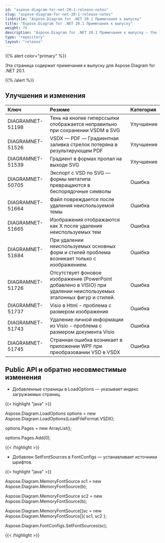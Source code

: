 ```yaml
---
id: "aspose-diagram-for-net-20-1-release-notes"
slug: "aspose-diagram-for-net-20-1-release-notes"
linktitle: "Aspose.Diagram for .NET 20.1 Примечания к выпуску"
title: "Aspose.Diagram for .NET 20.1 Примечания к выпуску"
weight: 70
description: "Aspose.Diagram for .NET 20.1 Примечания к выпуску – the latest updates and fixes."
type: "repository"
layout: "release"
---
```

{{% alert color="primary" %}} 

Эта страница содержит примечания к выпуску для Aspose.Diagram for .NET 20.1.

{{% /alert %}} 
## **Улучшения и изменения**

|**Ключ**|**Резюме**|**Категория**|
|:- |:- |:- |
|DIAGRAMNET-51198|Тень на кнопке гиперссылки отображается неправильно при сохранении VSDM в SVG|Улучшение|
|DIAGRAMNET-51526|VSDX — PDF — Градиентная заливка стрелок потеряна в результирующем PDF|Улучшение|
|DIAGRAMNET-51539|Градиент в формах пропал на выходе SVG|Улучшение|
|DIAGRAMNET-50705|Экспорт с VSD по SVG — формы метатипа превращаются в беспорядочные символы|Ошибка|
|DIAGRAMNET-51664|Файл повреждается после удаления неиспользуемой темы|Ошибка|
|DIAGRAMNET-51665|Изображения отображаются как X после удаления неиспользуемых тем|Ошибка|
|DIAGRAMNET-51684|При удалении неиспользуемых основных форм и стилей проблема возникает только с изображением.|Ошибка|
|DIAGRAMNET-51726|Отсутствует фоновое изображение (PowerPoint добавлено в VISIO) при удалении неиспользуемых эталонных фигур и стилей.|Ошибка|
|DIAGRAMNET-51737|Visio в Html - проблема с размером изображения|Ошибка|
|DIAGRAMNET-51743|Удаление личной информации из Visio - проблема с размером документа Visio|Ошибка|
|DIAGRAMNET-51745|Странная ошибка возникает в приложении WPF при преобразовании VSD в VSDX|Ошибка|

## **Public API и обратно несовместимые изменения**
- Добавленные страницы в LoadOptions — указывает индекс загружаемых страниц.



{{< highlight "java" >}}

Aspose.Diagram.LoadOptions options = new Aspose.Diagram.LoadOptions(LoadFileFormat.VSDX);

options.Pages = new ArrayList();

options.Pages.Add(0);

{{< /highlight >}}

- Добавлен SetFontSources в FontConfigs — устанавливает источники шрифтов.

{{< highlight "java" >}}

Aspose.Diagram.MemoryFontSource sc1 = new Aspose.Diagram.MemoryFontSource(b);

Aspose.Diagram.MemoryFontSource sc2 = new Aspose.Diagram.MemoryFontSource(b);

Aspose.Diagram.MemoryFontSource[]sc = new Aspose.Diagram.MemoryFontSource[]{ sc1, sc2 };

Aspose.Diagram.FontConfigs.SetFontSources(sc); 

{{< /highlight >}}
